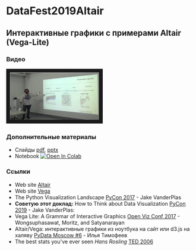 # DataFest2019Altair
## Интерактивные графики с примерами Altair (Vega-Lite)

### Видео
<a href="https://youtu.be/RQrjbAUoPNk?t=12557" target="_blank"><img src="video_img.png" 
alt="YouTube Video" width="240" border="10" /></a>

### Дополнительные материалы
* Слайды [pdf](DataFest_2019_Altair_v2.pdf), [pptx](DataFest_2019_Altair_v2.pptx) 
* Notebook [![Open In Colab](https://colab.research.google.com/assets/colab-badge.svg)](https://colab.research.google.com/github/iliatimofeev/DataFest2019Altair/blob/master/charts.ipynb)

### Ссылки
* Web site [Altair](https://altair-viz.github.io/)
* Web site [Vega](http://vega.github.io/)
* The Python Visualization Landscape [PyCon 2017](https://youtu.be/FytuB8nFHPQ) - Jake VanderPlas
* **Советую этот доклад:** How to Think about Data Visualization  [PyCon 2019](https://youtu.be/vTingdk_pVM) - Jake VanderPlas:
* Vega Lite: A Grammar of Interactive Graphics [Open Viz Conf 2017](https://youtu.be/9uaHRWj04D4) - Wongsuphasawat, Moritz, and Satyanarayan 
* Altair/Vega: интерактивные графики из ноутбука на сайт или d3.js на халяву [PyData Moscow #6](https://iliatimofeev.github.io/PyData2019Altair/) - Илья Тимофеев
* The best stats you've ever seen *Hans Rosling* [TED 2006](https://youtu.be/hVimVzgtD6w)
